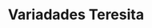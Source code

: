 ---
title: "Variadades Teresita"
url: /barrio-los-libertadores/variadades-teresita/
shop: Kleidung
---
